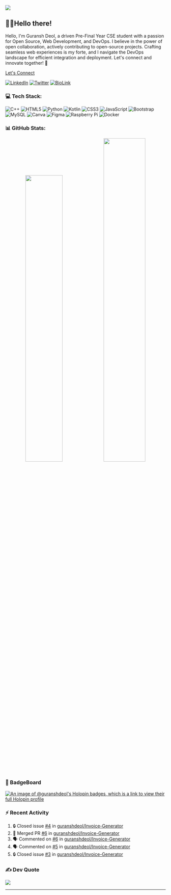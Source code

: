 [![](https://visitcount.itsvg.in/api?id=guranshdeol&icon=0&color=0)](https://visitcount.itsvg.in)
## 👋🏻Hello there! 

Hello, I'm Guransh Deol, a driven Pre-Final Year CSE student with a passion for Open Source, Web Development, and DevOps. I believe in the power of open collaboration, actively contributing to open-source projects. Crafting seamless web experiences is my forte, and I navigate the DevOps landscape for efficient integration and deployment. Let's connect and innovate together! 🚀

[Let's Connect](https://bio.link/guranshdeol)

[![LinkedIn](https://img.shields.io/badge/LinkedIn-%230077B5.svg?logo=linkedin&logoColor=white)](https://linkedin.com/in/guranshdeol) [![Twitter](https://img.shields.io/badge/Twitter-%231DA1F2.svg?logo=Twitter&logoColor=white)](https://twitter.com/guranshdeol) [![BioLink](https://img.shields.io/badge/BioLink-%230077B5.svg)](https://guranshdeol.bio.link)

### 💻 Tech Stack:
![C++](https://img.shields.io/badge/c++-%2300599C.svg?style=for-the-badge&logo=c%2B%2B&logoColor=white) ![HTML5](https://img.shields.io/badge/html5-%23E34F26.svg?style=for-the-badge&logo=html5&logoColor=white) ![Python](https://img.shields.io/badge/python-3670A0?style=for-the-badge&logo=python&logoColor=ffdd54) ![Kotlin](https://img.shields.io/badge/kotlin-%230095D5.svg?style=for-the-badge&logo=kotlin&logoColor=white) ![CSS3](https://img.shields.io/badge/css3-%231572B6.svg?style=for-the-badge&logo=css3&logoColor=white) ![JavaScript](https://img.shields.io/badge/javascript-%23323330.svg?style=for-the-badge&logo=javascript&logoColor=%23F7DF1E) ![Bootstrap](https://img.shields.io/badge/bootstrap-%23563D7C.svg?style=for-the-badge&logo=bootstrap&logoColor=white) ![MySQL](https://img.shields.io/badge/mysql-%2300f.svg?style=for-the-badge&logo=mysql&logoColor=white) ![Canva](https://img.shields.io/badge/Canva-%2300C4CC.svg?style=for-the-badge&logo=Canva&logoColor=white) 	![Figma](https://img.shields.io/badge/figma-%23F24E1E.svg?style=for-the-badge&logo=figma&logoColor=white)  ![Raspberry Pi](https://img.shields.io/badge/-RaspberryPi-C51A4A?style=for-the-badge&logo=Raspberry-Pi) ![Docker](https://img.shields.io/badge/docker-%230db7ed.svg?style=for-the-badge&logo=docker&logoColor=white)

### 📊 GitHub Stats:
<!--
![](https://github-readme-stats.vercel.app/api?username=guranshdeol&theme=dark&hide_border=false&include_all_commits=false&count_private=true)<br/>
![](https://github-readme-streak-stats.herokuapp.com/?user=guranshdeol&theme=dark&hide_border=false)<br/>
![](https://github-readme-stats.vercel.app/api/top-langs/?username=guranshdeol&theme=dark&hide_border=false&include_all_commits=false&count_private=false&layout=compact)
-->
<p align="center">
  <img width="48%" src="https://github-readme-stats.vercel.app/api?username=guranshdeol&show_icons=true&theme=tokyonight" />
  <img width="51%" src="https://github-readme-streak-stats.herokuapp.com/?user=guranshdeol&theme=tokyonight" />
</p>

### 📛 BadgeBoard
[![An image of @guranshdeol's Holopin badges, which is a link to view their full Holopin profile](https://holopin.me/guranshdeol)](https://holopin.io/@guranshdeol)





<!--## 🏆 GitHub Trophies
![](https://github-profile-trophy.vercel.app/?username=guranshdeol&theme=radical&no-frame=false&no-bg=false&margin-w=4)
-->
### :zap: Recent Activity
<!--START_SECTION:activity-->
1. 🔒 Closed issue [#4](https://github.com/guranshdeol/Invoice-Generator/issues/4) in [guranshdeol/Invoice-Generator](https://github.com/guranshdeol/Invoice-Generator)
2. 🎉 Merged PR [#6](https://github.com/guranshdeol/Invoice-Generator/pull/6) in [guranshdeol/Invoice-Generator](https://github.com/guranshdeol/Invoice-Generator)
3. 🗣 Commented on [#6](https://github.com/guranshdeol/Invoice-Generator/pull/6#issuecomment-1784179803) in [guranshdeol/Invoice-Generator](https://github.com/guranshdeol/Invoice-Generator)
4. 🗣 Commented on [#5](https://github.com/guranshdeol/Invoice-Generator/pull/5#issuecomment-1784133981) in [guranshdeol/Invoice-Generator](https://github.com/guranshdeol/Invoice-Generator)
5. 🔒 Closed issue [#3](https://github.com/guranshdeol/Invoice-Generator/issues/3) in [guranshdeol/Invoice-Generator](https://github.com/guranshdeol/Invoice-Generator)
<!--END_SECTION:activity-->

### ✍️ Dev Quote
![](https://quotes-github-readme.vercel.app/api?type=horizontal&theme=radical)

---




<!---
guranshdeol/guranshdeol is a ✨ special ✨ repository because its `README.md` (this file) appears on your GitHub profile.
You can click the Preview link to take a look at your changes.
--->
